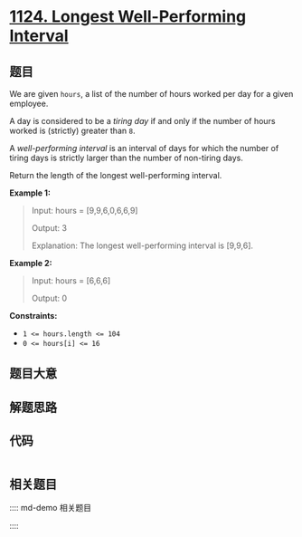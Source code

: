 # [1124. Longest Well-Performing Interval](https://leetcode.com/problems/longest-well-performing-interval/)

## 题目

We are given `hours`, a list of the number of hours worked per day for a given
employee.

A day is considered to be a _tiring day_ if and only if the number of hours
worked is (strictly) greater than `8`.

A _well-performing interval_ is an interval of days for which the number of
tiring days is strictly larger than the number of non-tiring days.

Return the length of the longest well-performing interval.



**Example 1:**

> Input: hours = [9,9,6,0,6,6,9]
> 
> Output: 3
> 
> Explanation: The longest well-performing interval is [9,9,6].

**Example 2:**

> Input: hours = [6,6,6]
> 
> Output: 0

**Constraints:**

  * `1 <= hours.length <= 104`
  * `0 <= hours[i] <= 16`


## 题目大意

## 解题思路

## 代码

```javascript

```

## 相关题目

:::: md-demo 相关题目

::::
